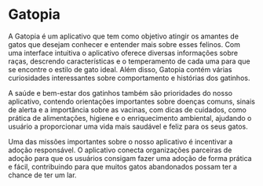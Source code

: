 # Gatopia
A Gatopia é um aplicativo que tem como objetivo atingir os amantes de gatos que desejam conhecer e entender mais sobre esses felinos. Com uma interface intuitiva o aplicativo oferece diversas informações sobre raças, descrendo características e o temperamento de cada uma para que se encontre o estilo de gato ideal. Além disso, Gatopia contém várias curiosidades interessantes sobre comportamento e histórias dos gatinhos.

A saúde e bem-estar dos gatinhos também são prioridades do nosso aplicativo, contendo orientações importantes sobre doenças comuns, sinais de alerta e a importância sobre as vacinas, com dicas de cuidados, como prática de alimentações, higiene e o enriquecimento ambiental, ajudando o usuário a proporcionar uma vida mais saudável e feliz para os seus gatos.

Uma das missões importantes sobre o nosso aplicativo é incentivar a adoção responsável. O aplicativo conecta organizações parceiras de adoção para que os usuários consigam fazer uma adoção de forma prática e fácil, contribuindo para que muitos gatos abandonados possam ter a chance de ter um lar.
